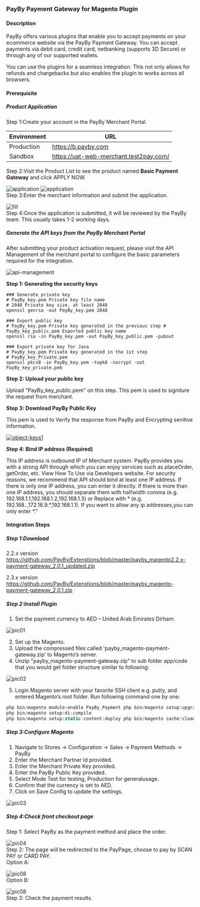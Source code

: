 ### PayBy Payment Gateway for Magento Plugin

#### Description
PayBy offers various plugins that enable you to accept payments on your ecommerce website via the PayBy Payment Gateway. You can accept payments via debit card, credit card, netbanking (supports 3D Secure) or through any of our supported wallets.
<br/>

You can use the plugins for a seamless integration. This not only allows for refunds and chargebacks but also enables the plugin to works across all browsers.

#### Prerequisite

##### Product Application

Step 1:Create your account in the PayBy Merchant Portal.

| Environment                 | URL                                                       |
| ---------------------- | ------------------------------------------------------------ |
| Production      | https://b.payby.com |
| Sandbox      | https://uat-web-merchant.test2pay.com/ |

Step 2:Visit the Product List to see the product named **Basic Payment Gateway** and click APPLY NOW.

![application](./pic/apply.png)
![application](./pic/apply2.png)
<br/> 
Step 3:Enter the merchant information and submit the application.

![fill](./pic/fill.png)
<br/> 
Step 4:Once the application is submitted, it will be reviewed by the PayBy team. This usually takes 1-2 working days.
<br/>   



##### Generate the API keys from the PayBy Merchant Portal
After submitting your product activation request, please visit the API Management of the merchant portal to configure the basic parameters required for the integration.

![api-management](./pic/api-management4.png)

**Step 1: Generating the security keys**

```shell
### Generate private key
# PayBy_key.pem Private key file name
# 2048 Private key size, at least 2048
openssl genrsa -out PayBy_key.pem 2048

### Export public key
# PayBy_key.pem Private key generated in the previous step # PayBy_key_public.pem Exported public key name
openssl rsa -in PayBy_key.pem -out PayBy_key_public.pem -pubout

### Export private key for Java
# PayBy_key.pem Private key generated in the 1st step
# PayBy_key_Private.pem
openssl pkcs8 -in PayBy_key.pem -topk8 -nocrypt -out PayBy_key_private.pem
```

**Step 2: Upload your public key**

Upload "PayBy_key_public.pem" on this step. This pem is used to signiture the request from merchant.

**Step 3: Download PayBy Public Key**

This pem is used to Verify the response from PayBy and Encrypting senitive information.

[![object-keys1](./pic/object-keys1.png)](https://mermaid-js.github.io/mermaid-live-editor/#/edit/eyJjb2RlIjoiICAgIGdyYXBoIExSXG4gICAgICAgIEFbXCJvcmlnaW5hbCBjb250ZW50IG9mIHJlcXVlc3QgYm9keVwiXSAtLSBVVEYtOCBlbmNvZGluZyAtLT5CW1wiZW5jb2RlZCBtZXNzYWdlXCJdIC0tIFNIQTI1NndpdGhSU0EgLS0-Q1tcInNpZ25hdHVyZVwiXSAtLSBCYXNlNjQgLS0-IERbXCJmaW5hbCBzaWduYXR1cmUgb3V0cHV0XCJdXG4iLCJtZXJtYWlkIjp7InRoZW1lIjoiZGVmYXVsdCIsInNlcXVlbmNlIjp7ImRpYWdyYW1NYXJnaW5YIjo1MCwiZGlhZ3JhbU1hcmdpblkiOjEwLCJhY3Rvck1hcmdpbiI6NTAsIndpZHRoIjo0MDAsImhlaWdodCI6NjUsImJveE1hcmdpbiI6MTAsImJveFRleHRNYXJnaW4iOjUsIm5vdGVNYXJnaW4iOjEwLCJtZXNzYWdlTWFyZ2luIjozNSwibWlycm9yQWN0b3JzIjp0cnVlLCJib3R0b21NYXJnaW5BZGoiOjEsInVzZU1heFdpZHRoIjp0cnVlLCJyaWdodEFuZ2xlcyI6ZmFsc2UsInNob3dTZXF1ZW5jZU51bWJlcnMiOmZhbHNlfX0sInVwZGF0ZUVkaXRvciI6ZmFsc2V9)


**Step 4: Bind IP address (Required)**

This IP address is outbound IP of Merchant system. PayBy provides you with a strong API through which you can enjoy services such as placeOrder, getOrder, etc. View How To Use via Developers website.
For security reasons, we recommend that API should bind at least one IP address.
If there is only one IP address, you can enter it directly. If there is more than one IP address, you should separate them with halfwidth comma (e.g. 192.168.1.1,192.168.1.2,192.168.1.3) or Replace with *
(e.g. 192.168.*.*,172.16.9.*,192.168.1.1). If you want to allow any ip addresses,you can only enter *."


#### Integration Steps

##### Step 1:Download
2.2.x version
https://github.com/PayBy/Extenstions/blob/master/payby_magento2.2.x-payment-gateway_2.0.1_updated.zip 

2.3.x version
https://github.com/PayBy/Extenstions/blob/master/payby_magento-payment-gateway_2.0.1.zip


##### Step 2:Install Plugin
1. Set the payment currency to AED – United Arab Emirates Dirham.

![pic01](./pic/pic01.png)  

2. Set up the Magento.  
3. Upload the compressed files called 'payby_magento-payment-gateway.zip' to Magento’s server.  
4. Unzip "payby_magento-payment-gateway.zip" to sub folder app/code that you would get folder structure similar to following:  

![pic02](./pic/pic02.png)  

5. Login Magento server with your favorite SSH client e.g. putty, and entered Magento’s root folder. Run following command one by one:  

```php
php bin/magento module:enable PayBy_Payment php bin/magento setup:upgrade
php bin/magento setup:di:compile
php bin/magento setup:static-content:deploy php bin/magento cache:clean`
```

##### Step 3:Configure Magento
1. Navigate to Stores → Configuration → Sales → Payment Methods → PayBy  
2. Enter the Merchant Partner Id provided. 
3. Enter the Merchant Private Key provided. 
4. Enter the PayBy Public Key provided. 
5. Select Mode Test for testing, Production for generalusage.   
6. Confirm that the currency is set to AED.
7. Click on Save Config to update the settings.

![pic03](./pic/pic03.png)  

##### Step 4:Check front checkout page
Step 1: Select PayBy as the payment method and place the order.

![pic04](./pic/pic04.png)  
Step 2: The page will be redirected to the PayPage, choose to pay by SCAN PAY or CARD PAY.<br/>
Option A:

![pic08](./pic/paypage1.png)  
Option B: 

![pic08](./pic/paypage2.jpg)  
Step 3: Check the payment results.
